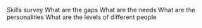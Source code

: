Skills survey 
What are the gaps
What are the needs 
What are the personalities 
What are the levels of different people 

